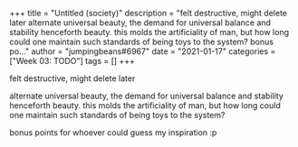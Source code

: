 +++
title = "Untitled (society)"
description = "felt destructive, might delete later  alternate universal beauty, the demand for universal balance and stability henceforth beauty. this molds the artificiality of man, but how long could one maintain such standards of being toys to the system?   bonus po..."
author = "jumpingbeans#6967"
date = "2021-01-17"
categories = ["Week 03: TODO"]
tags = []
+++

felt destructive, might delete later

alternate universal beauty, the demand for universal balance and stability henceforth beauty. this molds the artificiality of man, but how long could one maintain such standards of being toys to the system? 

bonus points for whoever could guess my inspiration :p
